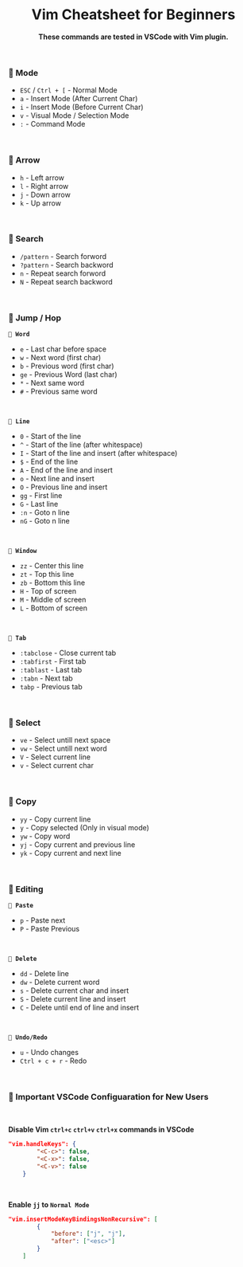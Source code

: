 <div align="center">
<h1 align="center">Vim Cheatsheet for Beginners</h1>
<Strong>These commands are tested in VSCode with Vim plugin.</strong>
</div>

&nbsp;
### 💠 Mode
* `ESC` / `Ctrl + [` - Normal Mode
* `a` - Insert Mode (After Current Char)
* `i` - Insert Mode (Before Current Char)
* `v` - Visual Mode / Selection Mode
* `:` - Command Mode

&nbsp;
### 💠 Arrow
* `h` - Left arrow
* `l` - Right arrow
* `j` - Down arrow
* `k` - Up arrow

&nbsp;
### 💠 Search
* `/pattern` - Search forword
* `?pattern` - Search backword
* `n` - Repeat search forword
* `N` - Repeat search backword

&nbsp;
### 💠 Jump / Hop
**`🔹 Word`**
* `e` - Last char before space
* `w` - Next word (first char)
* `b` - Previous word (first char)
* `ge` - Previous Word (last char)
* `*` - Next same word
* `#` - Previous same word

<br>

**`🔹 Line`**
* `0` - Start of the line
* `^` - Start of the line (after whitespace)
* `I` - Start of the line and insert (after whitespace)
* `$` - End of the line
* `A` - End of the line and insert
* `o` - Next line and insert
* `O` - Previous line and insert
* `gg` - First line
* `G` - Last line
* `:n` - Goto n line
* `nG` - Goto n line

<br>

**`🔹 Window`**
* `zz` - Center this line
* `zt` - Top this line
* `zb` - Bottom this line
* `H` - Top of screen
* `M` - Middle of screen
* `L` - Bottom of screen

<br>

**`🔹 Tab`**
* `:tabclose` - Close current tab
* `:tabfirst` - First tab
* `:tablast` - Last tab
* `:tabn` - Next tab
* `tabp` - Previous tab

&nbsp;

### 💠 Select
* `ve` - Select untill next space
* `vw` - Select untill next word
* `V` - Select current line
* `v` - Select current char

&nbsp;

### 💠 Copy
* `yy` - Copy current line
* `y` - Copy selected (Only in visual mode)
* `yw` - Copy word
* `yj` - Copy current and previous line
* `yk` - Copy current and next line

&nbsp;

### 💠 Editing
**`🔹 Paste`**
* `p` - Paste next 
* `P` - Paste Previous

<br>

**`🔹 Delete`**
* `dd` - Delete line
* `dw` - Delete current word
* `s` - Delete current char and insert
* `S` - Delete current line and insert
* `C` - Delete until end of line and insert 

<br>

**`🔹 Undo/Redo`**
* `u` - Undo changes
* `Ctrl + c + r` - Redo






&nbsp;
### 💠 Important VSCode Configuaration for New Users

&nbsp;

**Disable Vim `ctrl+c` `ctrl+v` `ctrl+x` commands in VSCode**
```json
"vim.handleKeys": {
		"<C-c>": false,
		"<C-x>": false,
		"<C-v>": false
	}
```

&nbsp;

**Enable `jj` to `Normal Mode`**
```json
"vim.insertModeKeyBindingsNonRecursive": [
        {
            "before": ["j", "j"],
            "after": ["<esc>"]
        }
    ]
```
